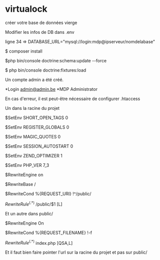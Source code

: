 # virtualock

créer votre base de données vierge

Modifier les infos de DB dans .env

ligne 34 => DATABASE_URL="mysql://login:mdp@ipserveur/nomdelabase"

$ composer install

$php bin/console doctrine:schema:update --force

$ php bin/console doctrine:fixtures:load

Un compte admin a été créé.

*Login admin@admin.be
*MDP Administrator

En cas d'erreur, il est peut-être nécessaire de configurer .htaccess

Un dans la racine du projet

$SetEnv SHORT_OPEN_TAGS 0

$SetEnv REGISTER_GLOBALS 0

$SetEnv MAGIC_QUOTES 0

$SetEnv SESSION_AUTOSTART 0

$SetEnv ZEND_OPTIMIZER 1

$SetEnv PHP_VER 7_3

$RewriteEngine on

$RewriteBase /

$RewriteCond %{REQUEST_URI} !^/public/

$RewriteRule ^(.*)$ /public/$1 [L]

Et un autre dans public/

$RewriteEngine On

$RewriteCond %{REQUEST_FILENAME} !-f

$RewriteRule ^(.*)$ index.php [QSA,L]

Et il faut bien faire pointer l'url sur la racine du projet et pas sur public/
